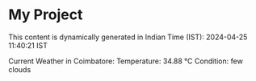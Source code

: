 # My Project

This content is dynamically generated in Indian Time (IST): 2024-04-25 11:40:21 IST


Current Weather in Coimbatore:
Temperature: 34.88 °C
Condition: few clouds
